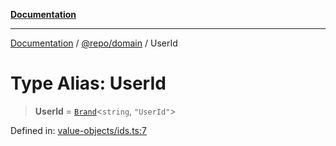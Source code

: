 [**Documentation**](../../../README.md)

***

[Documentation](../../../README.md) / [@repo/domain](../README.md) / UserId

# Type Alias: UserId

> **UserId** = [`Brand`](Brand.md)\<`string`, `"UserId"`\>

Defined in: [value-objects/ids.ts:7](https://github.com/o3osatoshi/experiment/blob/5bd7d1b2e07e346ab8abb44ddf7730e7fe84cf4f/packages/domain/src/value-objects/ids.ts#L7)
